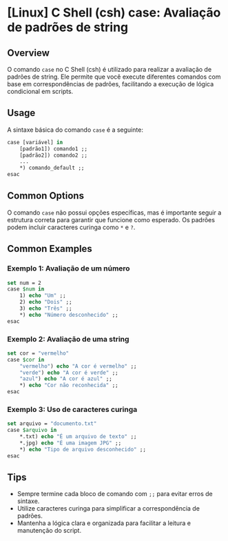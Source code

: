 # [Linux] C Shell (csh) case: Avaliação de padrões de string

## Overview
O comando `case` no C Shell (csh) é utilizado para realizar a avaliação de padrões de string. Ele permite que você execute diferentes comandos com base em correspondências de padrões, facilitando a execução de lógica condicional em scripts.

## Usage
A sintaxe básica do comando `case` é a seguinte:

```csh
case [variável] in
    [padrão1]) comando1 ;;
    [padrão2]) comando2 ;;
    ...
    *) comando_default ;;
esac
```

## Common Options
O comando `case` não possui opções específicas, mas é importante seguir a estrutura correta para garantir que funcione como esperado. Os padrões podem incluir caracteres curinga como `*` e `?`.

## Common Examples

### Exemplo 1: Avaliação de um número
```csh
set num = 2
case $num in
    1) echo "Um" ;;
    2) echo "Dois" ;;
    3) echo "Três" ;;
    *) echo "Número desconhecido" ;;
esac
```

### Exemplo 2: Avaliação de uma string
```csh
set cor = "vermelho"
case $cor in
    "vermelho") echo "A cor é vermelho" ;;
    "verde") echo "A cor é verde" ;;
    "azul") echo "A cor é azul" ;;
    *) echo "Cor não reconhecida" ;;
esac
```

### Exemplo 3: Uso de caracteres curinga
```csh
set arquivo = "documento.txt"
case $arquivo in
    *.txt) echo "É um arquivo de texto" ;;
    *.jpg) echo "É uma imagem JPG" ;;
    *) echo "Tipo de arquivo desconhecido" ;;
esac
```

## Tips
- Sempre termine cada bloco de comando com `;;` para evitar erros de sintaxe.
- Utilize caracteres curinga para simplificar a correspondência de padrões.
- Mantenha a lógica clara e organizada para facilitar a leitura e manutenção do script.